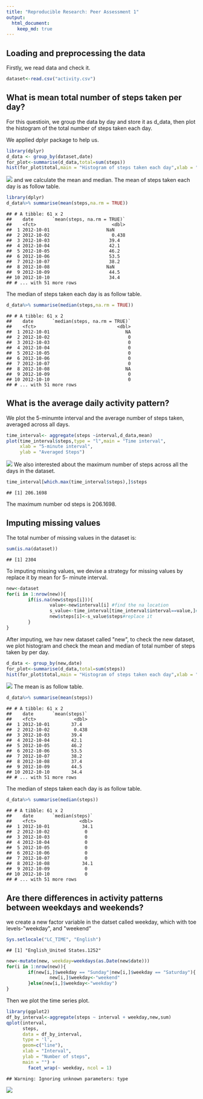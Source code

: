 ```yaml
---
title: "Reproducible Research: Peer Assessment 1"
output:
  html_document:
    keep_md: true
---
```



## Loading and preprocessing the data

 Firstly, we read data and check it.

```r
dataset<-read.csv("activity.csv")
```

## What is mean total number of steps taken per day?

For this questioin, we group the data by day and store it as d_data, then plot the histogram of the total number of steps taken each day.  

We applied dplyr package to help us.


```r
library(dplyr)
d_data <- group_by(dataset,date)
for_plot<-summarise(d_data,total=sum(steps))
hist(for_plot$total,main = "Histogram of steps taken each day",xlab = "sum of steps")
```

![](PA1_template_files/figure-html/unnamed-chunk-52-1.png)<!-- -->
and we calculate the mean and median. 
The mean of steps taken each day is as follow table. 

```r
library(dplyr)
d_data%>% summarise(mean(steps,na.rm = TRUE))
```

```
## # A tibble: 61 x 2
##    date       `mean(steps, na.rm = TRUE)`
##    <fct>                            <dbl>
##  1 2012-10-01                     NaN    
##  2 2012-10-02                       0.438
##  3 2012-10-03                      39.4  
##  4 2012-10-04                      42.1  
##  5 2012-10-05                      46.2  
##  6 2012-10-06                      53.5  
##  7 2012-10-07                      38.2  
##  8 2012-10-08                     NaN    
##  9 2012-10-09                      44.5  
## 10 2012-10-10                      34.4  
## # ... with 51 more rows
```
The median of steps taken each day is as follow table. 

```r
d_data%>% summarise(median(steps,na.rm = TRUE))
```

```
## # A tibble: 61 x 2
##    date       `median(steps, na.rm = TRUE)`
##    <fct>                              <dbl>
##  1 2012-10-01                            NA
##  2 2012-10-02                             0
##  3 2012-10-03                             0
##  4 2012-10-04                             0
##  5 2012-10-05                             0
##  6 2012-10-06                             0
##  7 2012-10-07                             0
##  8 2012-10-08                            NA
##  9 2012-10-09                             0
## 10 2012-10-10                             0
## # ... with 51 more rows
```

## What is the average daily activity pattern?

We plot the 5-minumte interval and the average number of steps taken, averaged across all days.

```r
time_interval<- aggregate(steps ~interval,d_data,mean)
plot(time_interval$steps,type = "l",main = "Time interval",
     xlab = "5-minute interval",
     ylab = "Averaged Steps")
```

![](PA1_template_files/figure-html/unnamed-chunk-55-1.png)<!-- -->
We also interested about the maximum number of steps across all the days in the dataset. 

```r
time_interval[which.max(time_interval$steps),]$steps
```

```
## [1] 206.1698
```
The maximum number od steps is 206.1698.


## Imputing missing values

The total number of missing values in the dataset is:

```r
sum(is.na(dataset))
```

```
## [1] 2304
```
To imputing missing values, we devise a strategy for missing values by replace it by mean for 5- minute interval.


```r
new<-dataset
for(i in 1:nrow(new)){
        if(is.na(new$steps[i])){
                value<-new$interval[i] #find the na location
                s_value<-time_interval[time_interval$interval==value,]#find the interval value
                new$steps[i]<-s_value$steps#replace it
        }
}
```

After imputing, we hav new dataset called "new", to check the new dataset, we plot histogram and check the mean and median of total number of steps taken by per day.

```r
d_data <- group_by(new,date)
for_plot<-summarise(d_data,total=sum(steps))
hist(for_plot$total,main = "Histogram of steps taken each day",xlab = "sum of steps")
```

![](PA1_template_files/figure-html/unnamed-chunk-59-1.png)<!-- -->
The mean is as follow table.

```r
d_data%>% summarise(mean(steps))
```

```
## # A tibble: 61 x 2
##    date       `mean(steps)`
##    <fct>              <dbl>
##  1 2012-10-01        37.4  
##  2 2012-10-02         0.438
##  3 2012-10-03        39.4  
##  4 2012-10-04        42.1  
##  5 2012-10-05        46.2  
##  6 2012-10-06        53.5  
##  7 2012-10-07        38.2  
##  8 2012-10-08        37.4  
##  9 2012-10-09        44.5  
## 10 2012-10-10        34.4  
## # ... with 51 more rows
```
The median of steps taken each day is as follow table. 

```r
d_data%>% summarise(median(steps))
```

```
## # A tibble: 61 x 2
##    date       `median(steps)`
##    <fct>                <dbl>
##  1 2012-10-01            34.1
##  2 2012-10-02             0  
##  3 2012-10-03             0  
##  4 2012-10-04             0  
##  5 2012-10-05             0  
##  6 2012-10-06             0  
##  7 2012-10-07             0  
##  8 2012-10-08            34.1
##  9 2012-10-09             0  
## 10 2012-10-10             0  
## # ... with 51 more rows
```

## Are there differences in activity patterns between weekdays and weekends?

we create a new factor variable in the datset called weekday, which with toe levels-"weekday", and "weekend"

```r
Sys.setlocale("LC_TIME", "English")
```

```
## [1] "English_United States.1252"
```

```r
new<-mutate(new, weekday=weekdays(as.Date(new$date)))
for(i in 1:nrow(new)){
        if(new[i,]$weekday == "Sunday"|new[i,]$weekday == "Saturday"){
                new[i,]$weekday<-"weekend"
        }else(new[i,]$weekday<-"weekday")
}  
```
Then we plot the time series plot.

```r
library(ggplot2)
df_by_interval<-aggregate(steps ~ interval + weekday,new,sum)
qplot(interval, 
      steps, 
      data = df_by_interval, 
      type = 'l', 
      geom=c("line"),
      xlab = "Interval", 
      ylab = "Number of steps", 
      main = "") +
        facet_wrap(~ weekday, ncol = 1)
```

```
## Warning: Ignoring unknown parameters: type
```

![](PA1_template_files/figure-html/unnamed-chunk-63-1.png)<!-- -->
